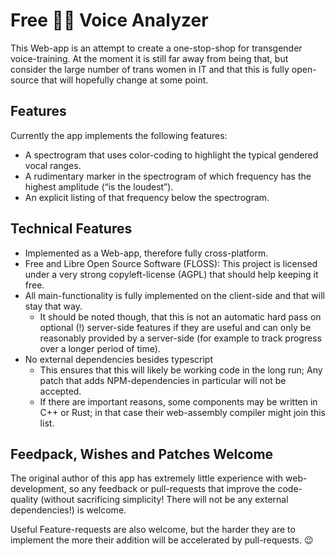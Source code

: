 Free 🏳️‍⚧️ Voice Analyzer
======================

This Web-app is an attempt to create a one-stop-shop for transgender voice-training.
At the moment it is still far away from being that, but consider the large number of trans women in IT and that this is fully open-source that will hopefully change at some point.

Features
--------

Currently the app implements the following features:

* A spectrogram that uses color-coding to highlight the typical gendered vocal ranges.
* A rudimentary marker in the spectrogram of which frequency has the highest amplitude (“is the loudest”).
* An explicit listing of that frequency below the spectrogram.

Technical Features
------------------

* Implemented as a Web-app, therefore fully cross-platform.
* Free and Libre Open Source Software (FLOSS): This project is licensed under a very strong copyleft-license (AGPL) that should help keeping it free.
* All main-functionality is fully implemented on the client-side and that will stay that way.
    * It should be noted though, that this is not an automatic hard pass on optional (!) server-side features if they are useful and can only be reasonably provided by a server-side (for example to track progress over a longer period of time).
* No external dependencies besides typescript
    * This ensures that this will likely be working code in the long run; Any patch that adds NPM-dependencies in particular will not be accepted.
    * If there are important reasons, some components may be written in C++ or Rust; in that case their web-assembly compiler might join this list.

Feedpack, Wishes and Patches Welcome
------------------------------------

The original author of this app has extremely little experience with web-development, so any feedback or pull-requests that improve the code-quality (without sacrificing simplicity! There will not be any external dependencies!) is welcome.

Useful Feature-requests are also welcome, but the harder they are to implement the more their addition will be accelerated by pull-requests. 😉︎

